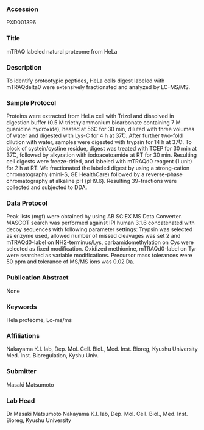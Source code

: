 ### Accession
PXD001396

### Title
mTRAQ labeled natural proteome from HeLa

### Description
To identify proteotypic peptides, HeLa cells digest labeled with mTRAQdelta0 were extensively fractionated and analyzed by LC-MS/MS.

### Sample Protocol
Proteins were extracted from HeLa cell with Trizol and dissolved in digestion buffer (0.5 M triethylammonium bicarbonate containing 7 M guanidine hydroxide), heated at 56C for 30 min, diluted with three volumes of water and digested with Lys-C  for 4 h at 37̊C. After further two-fold dilution with water, samples were digested with trypsin for 14 h at 37̊C. To block of cystein/cystine residue, digest was treated with TCEP for 30 min at 37̊C, followed by alkyration with iodoacetoamide at RT for 30 min. Resulting cell digests were freeze-dried, and labeled with mTRAQd0 reagent (1 unit) for 2 h at RT. We fractionated the labeled digest by using a strong-cation chromatography (mini-S, GE HealthCare) followed by a reverse-phase chromatography at alkaline pH (pH9.6). Resulting 39-fractions were collected and subjected to DDA.

### Data Protocol
Peak lists (mgf) were obtained by using AB SCIEX MS Data Converter. MASCOT search was performed against IPI human 3.1.6  concatenated with decoy sequences with following parameter settings: Trypsin was selected as enzyme used, allowed number of missed cleavages was set 2 and mTRAQd0-label on NH2-terminus/Lys, carbamidomethylation on Cys were selected as fixed modification. Oxidized methionine, mTRAQd0-label on Tyr were searched as variable modifications. Precursor mass tolerances were 50 ppm and tolerance of MS/MS ions was 0.02 Da.

### Publication Abstract
None

### Keywords
Hela proteome, Lc-ms/ms

### Affiliations
Nakayama K.I. lab, Dep. Mol. Cell. Biol., Med. Inst. Bioreg, Kyushu University
Med. Inst. Bioregulation, Kyshu Univ.

### Submitter
Masaki Matsumoto

### Lab Head
Dr Masaki Matsumoto
Nakayama K.I. lab, Dep. Mol. Cell. Biol., Med. Inst. Bioreg, Kyushu University


